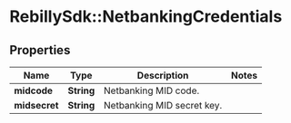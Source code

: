 # RebillySdk::NetbankingCredentials

## Properties
Name | Type | Description | Notes
------------ | ------------- | ------------- | -------------
**midcode** | **String** | Netbanking MID code. | 
**midsecret** | **String** | Netbanking MID secret key. | 

